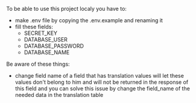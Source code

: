 
To be able to use this project localy you have to:

* make .env file by copying the .env.example and renaming it
* fill these fields:
    * SECRET_KEY
    * DATABASE_USER
    * DATABASE_PASSWORD
    * DATABASE_NAME

Be aware of these things:

* change field name of a field that has translation values will let these values don't belong to him and will not be returned in the response of this field and you can solve this issue by change the field_name of the needed data in the translation table

